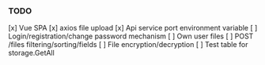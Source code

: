 ### TODO

[x] Vue SPA
[x] axios file upload
[x] Api service port environment variable
[ ] Login/registration/change password mechanism
[ ] Own user files
[ ] POST /files filtering/sorting/fields
[ ] File encryption/decryption
[ ] Test table for storage.GetAll
